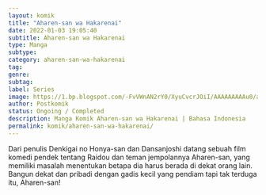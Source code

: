 ```yaml
---
layout: komik
title: "Aharen-san wa Hakarenai"
date: 2022-01-03 19:05:40
subtitle: Aharen-san wa Hakarenai
type: Manga
subtype: 
category: aharen-san-wa-hakarenai
tag: 
genre: 
subtag: 
label: Series
image: https://1.bp.blogspot.com/-FvVWnAN2rY0/XyuCvcrJOiI/AAAAAAAAAu0/a9XlYaNLD2YIvRm083ShKpvHXhLa7MWRACLcBGAsYHQ/s72-c/Aharen-san-wa-Hakarenai.jpg
author: Postkomik
status: Ongoing / Completed
description: Manga Komik Aharen-san wa Hakarenai | Bahasa Indonesia
permalink: komik/aharen-san-wa-hakarenai/
---
```


Dari penulis Denkigai no Honya-san dan Dansanjoshi datang sebuah film komedi pendek tentang Raidou dan teman jempolannya Aharen-san, yang memiliki masalah menentukan betapa dia harus berada di dekat orang lain. Bangun dekat dan pribadi dengan gadis kecil yang pendiam tapi tak terduga itu, Aharen-san!


